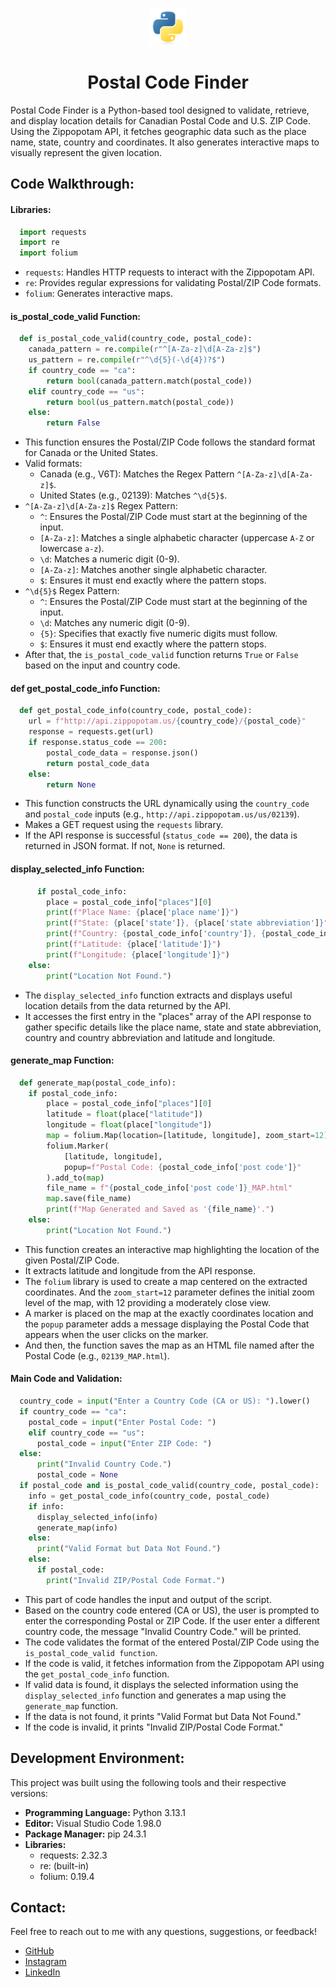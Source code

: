 <p align="center">
  <img src="https://github.com/devicons/devicon/blob/master/icons/python/python-original.svg" height="60" width="60">
</p>

<div align="center">
  <h1>Postal Code Finder</h1>
</div>

Postal Code Finder is a Python-based tool designed to validate, retrieve, and display location details for Canadian Postal Code and U.S. ZIP Code. Using the Zippopotam API, it fetches geographic data such as the place name, state, country and coordinates. It also generates interactive maps to visually represent the given location.

## Code Walkthrough:
#### Libraries:
```python
  import requests
  import re
  import folium
```

  - ` requests `: Handles HTTP requests to interact with the Zippopotam API.
  - ` re `: Provides regular expressions for validating Postal/ZIP Code formats.
  - ` folium `: Generates interactive maps.

#### is_postal_code_valid Function:
```python
  def is_postal_code_valid(country_code, postal_code):
    canada_pattern = re.compile(r"^[A-Za-z]\d[A-Za-z]$")
    us_pattern = re.compile(r"^\d{5}(-\d{4})?$")
    if country_code == "ca":
        return bool(canada_pattern.match(postal_code))
    elif country_code == "us":
        return bool(us_pattern.match(postal_code))
    else:
        return False
```

  - This function ensures the Postal/ZIP Code follows the standard format for Canada or the United States.
  - Valid formats:
    - Canada (e.g., V6T): Matches the Regex Pattern ` ^[A-Za-z]\d[A-Za-z]$ `.
    - United States (e.g., 02139): Matches ` ^\d{5}$ `.
  - ` ^[A-Za-z]\d[A-Za-z]$ ` Regex Pattern:
    - ` ^ `: Ensures the Postal/ZIP Code must start at the beginning of the input.
    - ` [A-Za-z] `: Matches a single alphabetic character (uppercase ` A-Z ` or lowercase ` a-z `).
    - ` \d `: Matches a numeric digit (0-9).
    - ` [A-Za-z] `: Matches another single alphabetic character.
    - ` $ `: Ensures it must end exactly where the pattern stops.
  - ` ^\d{5}$ ` Regex Pattern:
    - ` ^ `: Ensures the Postal/ZIP Code must start at the beginning of the input.
    - ` \d `: Matches any numeric digit (0-9).
    - ` {5} `: Specifies that exactly five numeric digits must follow.
    - ` $ `: Ensures it must end exactly where the pattern stops.
  - After that, the ` is_postal_code_valid ` function returns ` True ` or ` False ` based on the input and country code.

#### def get_postal_code_info Function:
```python
  def get_postal_code_info(country_code, postal_code):
    url = f"http://api.zippopotam.us/{country_code}/{postal_code}"
    response = requests.get(url)
    if response.status_code == 200:
        postal_code_data = response.json()
        return postal_code_data
    else:
        return None
```

  - This function constructs the URL dynamically using the ` country_code ` and ` postal_code ` inputs (e.g., ` http://api.zippopotam.us/us/02139 `).
  - Makes a GET request using the ` requests ` library.
  - If the API response is successful (` status_code == 200 `), the data is returned in JSON format. If not, ` None ` is returned.

#### display_selected_info Function:
```python
      if postal_code_info:
        place = postal_code_info["places"][0]
        print(f"Place Name: {place['place name']}")
        print(f"State: {place['state']}, {place['state abbreviation']}")
        print(f"Country: {postal_code_info['country']}, {postal_code_info['country abbreviation']}")
        print(f"Latitude: {place['latitude']}")
        print(f"Longitude: {place['longitude']}")
    else:
        print("Location Not Found.")
```

  - The ` display_selected_info ` function extracts and displays useful location details from the data returned by the API.
  - It accesses the first entry in the "places" array of the API response to gather specific details like the place name, state and state abbreviation, country and country abbreviation and latitude and longitude.

#### generate_map Function:
```python
  def generate_map(postal_code_info):
    if postal_code_info:
        place = postal_code_info["places"][0]
        latitude = float(place["latitude"])
        longitude = float(place["longitude"])
        map = folium.Map(location=[latitude, longitude], zoom_start=12)
        folium.Marker(
            [latitude, longitude],
            popup=f"Postal Code: {postal_code_info['post code']}"
        ).add_to(map)
        file_name = f"{postal_code_info['post code']}_MAP.html"
        map.save(file_name)
        print(f"Map Generated and Saved as '{file_name}'.")
    else:
        print("Location Not Found.")
```

  - This function creates an interactive map highlighting the location of the given Postal/ZIP Code.
  - It extracts latitude and longitude from the API response.
  - The ` folium ` library is used to create a map centered on the extracted coordinates. And the ` zoom_start=12 ` parameter defines the initial zoom level of the map, with 12 providing a moderately close view.
  - A marker is placed on the map at the exactly coordinates location and the ` popup ` parameter adds a message displaying the Postal Code that appears when the user clicks on the marker.
  - And then, the function saves the map as an HTML file named after the Postal Code (e.g., ` 02139_MAP.html `).

#### Main Code and Validation:
```python
  country_code = input("Enter a Country Code (CA or US): ").lower()
  if country_code == "ca":
    postal_code = input("Enter Postal Code: ")
    elif country_code == "us":
      postal_code = input("Enter ZIP Code: ")
  else:
      print("Invalid Country Code.")
      postal_code = None
  if postal_code and is_postal_code_valid(country_code, postal_code):
    info = get_postal_code_info(country_code, postal_code)
    if info:
      display_selected_info(info)
      generate_map(info)
    else:
      print("Valid Format but Data Not Found.")
    else:
      if postal_code:
        print("Invalid ZIP/Postal Code Format.")
```

  - This part of code handles the input and output of the script.
  - Based on the country code entered (CA or US), the user is prompted to enter the corresponding Postal or ZIP Code. If the user enter a different country code, the message "Invalid Country Code." will be printed.
  - The code validates the format of the entered Postal/ZIP Code using the ` is_postal_code_valid function `.
  - If the code is valid, it fetches information from the Zippopotam API using the ` get_postal_code_info ` function.
  - If valid data is found, it displays the selected information using the ` display_selected_info ` function and generates a map using the ` generate_map ` function.
  - If the data is not found, it prints "Valid Format but Data Not Found."
  - If the code is invalid, it prints "Invalid ZIP/Postal Code Format."

## Development Environment:
This project was built using the following tools and their respective versions:
  - **Programming Language:** Python 3.13.1
  - **Editor:** Visual Studio Code 1.98.0
  - **Package Manager:** pip 24.3.1
  - **Libraries:**
    - requests: 2.32.3
    - re: (built-in)
    - folium: 0.19.4

## Contact:
Feel free to reach out to me with any questions, suggestions, or feedback!<br/>
  * [GitHub](https://github.com/mateuszcalderon)
  * [Instagram](https://www.instagram.com/mateuszcalderon/)
  * [LinkedIn](https://www.linkedin.com/in/mateuszcalderonreis/)
